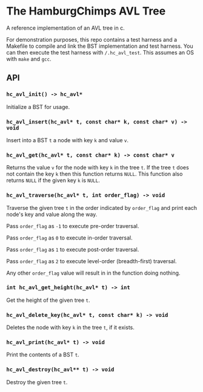 # The HamburgChimps AVL Tree

A reference implementation of an AVL tree in c.

For demonstration purposes, this repo contains a test harness and a Makefile to compile and link the BST implementation and test harness. You can then execute the test harness with `/.hc_avl_test`. This assumes an OS with `make` and `gcc`. 

## API

### `hc_avl_init() -> hc_avl*`

Initialize a BST for usage.

### `hc_avl_insert(hc_avl* t, const char* k, const char* v) -> void`

Insert into a BST `t` a node with key `k` and value `v`.

### `hc_avl_get(hc_avl* t, const char* k) -> const char* v`

Returns the value `v` for the node with key `k` in the tree `t`. If the tree `t` does not
contain the key `k` then this function returns `NULL`. This function also returns `NULL` if
the given key `k` is `NULL`.

### `hc_avl_traverse(hc_avl* t, int order_flag) -> void`

Traverse the given tree `t` in the order indicated by `order_flag` and print each node's key and value along the way.

Pass `order_flag` as `-1` to execute pre-order traversal.

Pass `order_flag` as `0` to execute in-order traversal.

Pass `order_flag` as `1` to execute post-order traversal.

Pass `order_flag` as `2` to execute level-order (breadth-first) traversal.

Any other `order_flag` value will result in in the function doing nothing.

### `int hc_avl_get_height(hc_avl* t) -> int`

Get the height of the given tree `t`.

### `hc_avl_delete_key(hc_avl* t, const char* k) -> void`

Deletes the node with key `k` in the tree `t`, if it exists.

### `hc_avl_print(hc_avl* t) -> void`

Print the contents of a BST `t`.

### `hc_avl_destroy(hc_avl** t) -> void`

Destroy the given tree `t`.
